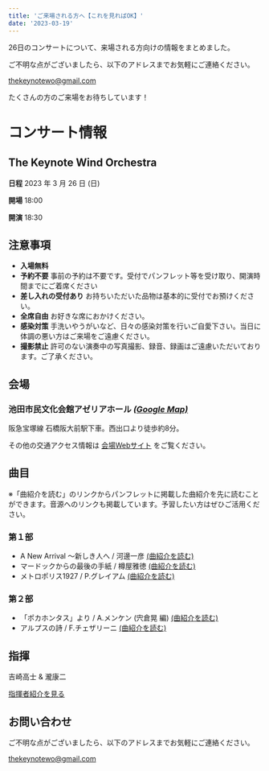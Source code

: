```yaml
---
title: 'ご来場される方へ【これを見ればOK】'
date: '2023-03-19'
---
```


26日のコンサートについて、来場される方向けの情報をまとめました。

ご不明な点がございましたら、以下のアドレスまでお気軽にご連絡ください。

 [thekeynotewo@gmail.com](mailto:thekeynotewo@gmail.com)

たくさんの方のご来場をお待ちしています！

# コンサート情報

## The Keynote Wind Orchestra

**日程** 2023 年 3 月 26 日 (⽇)

**開場** 18:00

**開演** 18:30


## 注意事項

- **入場無料** 
- **予約不要** 事前の予約は不要です。受付でパンフレット等を受け取り、開演時間までにご着席ください
- **差し入れの受付あり** お持ちいただいた品物は基本的に受付でお預けください。
- **全席自由** お好きな席におかけください。
- **感染対策** 手洗いやうがいなど、日々の感染対策を行いご自愛下さい。当日に体調の悪い方はご来場をご遠慮ください。
- **撮影禁止** 許可のない演奏中の写真撮影、録音、録画はご遠慮いただいております。ご了承ください。



## 会場

### 池田市民文化会館アゼリアホール  *[(Google Map)](https://goo.gl/maps/6tKPMTUK4M1Ztkv19)*

阪急宝塚線 石橋阪大前駅下車。西出口より徒歩約8分。

その他の交通アクセス情報は
[会場Webサイト](https://azaleanet.or.jp/access/)
をご覧ください。


## 曲目

※「曲紹介を読む」のリンクからパンフレットに掲載した曲紹介を先に読むことができます。音源へのリンクも掲載しています。予習したい方はぜひご活用ください。

### 第１部

* A New Arrival ～新しき人へ / 河邊一彦 [(曲紹介を読む)](/posts/2023pn1)
* マードックからの最後の手紙 / 樽屋雅徳 [(曲紹介を読む)](/posts/2023pn1)
* メトロポリス1927 / P.グレイアム [(曲紹介を読む)](/posts/2023pn2)

### 第２部

* 「ポカホンタス」より / A.メンケン (宍倉晃 編) [(曲紹介を読む)](/posts/pn3)
* アルプスの詩 / F.チェザリーニ [(曲紹介を読む)](/posts/2023pn4)


## 指揮

吉崎高士 & 瀧康二

[指揮者紹介を見る](/conductors)



## お問い合わせ

ご不明な点がございましたら、以下のアドレスまでお気軽にご連絡ください。

[thekeynotewo@gmail.com](mailto:thekeynotewo@gmailcom)